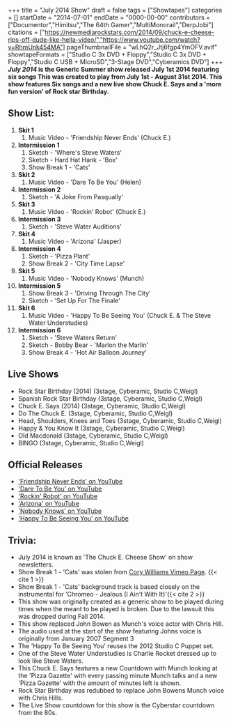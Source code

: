 +++
title = "July 2014 Show"
draft = false
tags = ["Showtapes"]
categories = []
startDate = "2014-07-01"
endDate = "0000-00-00"
contributors = ["Documentor","Himitsu","The 64th Gamer","MultiMonorail","DerpJobi"]
citations = ["https://newmediarockstars.com/2014/09/chuck-e-cheese-rips-off-dude-like-hella-video/","https://www.youtube.com/watch?v=RhmUnk454MA"]
pageThumbnailFile = "wLhQ2r_Jtj6fgp4YmOFV.avif"
showtapeFormats = ["Studio C 3x DVD + Floppy","Studio C 3x DVD + Floppy","Studio C USB + MicroSD","3-Stage DVD","Cyberamics DVD"]
+++
***July 2014* is the Generic Summer show released July 1st 2014 featuring six songs
This was created to play from July 1st - August 31st 2014. This show features Six songs and a new live show Chuck E. Says and a 'more fun version' of Rock star Birthday.**

## Show List:

1.  **Skit 1**
    1.  Music Video - 'Friendship Never Ends' (Chuck E.)
2.  **Intermission 1**
    1.  Sketch - 'Where's Steve Waters'
    2.  Sketch - Hard Hat Hank - 'Box'
    3.  Show Break 1 - 'Cats'
3.  **Skit 2**
    1.  Music Video - 'Dare To Be You' (Helen)
4.  **Intermission 2**
    1.  Sketch - 'A Joke From Pasqually'
5.  **Skit 3**
    1.  Music Video - 'Rockin' Robot' (Chuck E.)
6.  **Intermission 3**
    1.  Sketch - 'Steve Water Auditions'
7.  **Skit 4**
    1.  Music Video - 'Arizona' (Jasper)
8.  **Intermission 4**
    1.  Sketch - 'Pizza Plant'
    2.  Show Break 2 - 'City Time Lapse'
9.  **Skit 5**
    1.  Music Video - 'Nobody Knows' (Munch)
10. **Intermission 5**
    1.  Show Break 3 - 'Driving Through The City'
    2.  Sketch - 'Set Up For The Finale'
11. **Skit 6**
    1.  Music Video - 'Happy To Be Seeing You' (Chuck E. & The Steve Water Understudies)
12. **Intermission 6**
    1.  Sketch - 'Steve Waters Return'
    2.  Sketch - Bobby Bear - 'Marlon the Marlin'
    3.  Show Break 4 - 'Hot Air Balloon Journey'

## Live Shows

- Rock Star Birthday (2014) (3stage, Cyberamic, Studio C,Weigl)
- Spanish Rock Star Birthday (3stage, Cyberamic, Studio C,Weigl)
- Chuck E. Says (2014) (3stage, Cyberamic, Studio C,Weigl)
- Do The Chuck E. (3stage, Cyberamic, Studio C,Weigl)
- Head, Shoulders, Knees and Toes (3stage, Cyberamic, Studio C,Weigl)
- Happy & You Know It (3stage, Cyberamic, Studio C,Weigl)
- Old Macdonald (3stage, Cyberamic, Studio C,Weigl)
- BINGO (3stage, Cyberamic, Studio C,Weigl)

## Official Releases

- ['Friendship Never Ends' on YouTube](https://www.youtube.com/watch?v=yDf7J3M0YQc)
- ['Dare To Be You' on YouTube](https://www.youtube.com/watch?v=vek_B492nvE)
- ['Rockin' Robot' on YouTube](https://www.youtube.com/watch?v=2vhdbPPgoP0)
- ['Arizona' on YouTube](https://www.youtube.com/watch?v=6H-w55VeRs8)
- ['Nobody Knows' on YouTube](https://youtu.be/IXAnFlTVvj8?t=765)
- ['Happy To Be Seeing You' on YouTube](https://youtu.be/IXAnFlTVvj8?t=970)

## Trivia:

- July 2014 is known as 'The Chuck E. Cheese Show' on show newsletters.
- Show Break 1 - 'Cats' was stolen from [Cory Williams Vimeo Page](https://vimeo.com/11317509?embedded=true&source=vimeo_logo&owner=147991). {{< cite 1 >}}
- Show Break 1 - 'Cats' background track is based closely on the instrumental for 'Chromeo - Jealous (I Ain't With It)'{{< cite 2 >}}
- This show was originally created as a generic show to be played during times when the meant to be played is broken. Due to the lawsuit this was dropped during Fall 2014.
- This show replaced John Bowen as Munch's voice actor with Chris Hill.
- The audio used at the start of the show featuring Johns voice is originally from January 2007 Segment 3
- The 'Happy To Be Seeing You' reuses the 2012 Studio C Puppet set.
- One of the Steve Water Understudies is Charlie Rocket dressed up to look like Steve Waters.
- This Chuck E. Says features a new Countdown with Munch looking at the 'Pizza Gazette' with every passing minute Munch talks and a new 'Pizza Gazette' with the amount of minutes left is shown.
- Rock Star Birthday was redubbed to replace John Bowens Munch voice with Chris Hills.
- The Live Show countdown for this show is the Cyberstar countdown from the 80s.
